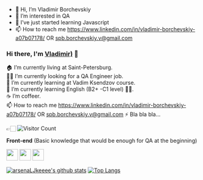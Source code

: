 - 👋 Hi, I’m Vladimir Borchevskiy
- 👀 I’m interested in QA
- 🌱 I’ve just started learning Javascript
- 📫 How to reach me https://www.linkedin.com/in/vladimir-borchevskiy-a07b07178/ OR  spb.borchevskiy.v@gmail.com

<!---
arsenaLJkeeee/arsenaLJkeeee is a ✨ special ✨ repository because its `README.md` (this file) appears on your GitHub profile.
You can click the Preview link to take a look at your changes.
--->

### Hi there, I'm [Vladimir)](https://github.com/arsenaljkeeee) 👋

🏠 I’m currently living at Saint-Petersburg. <br/>
👨‍💻 I’m currently looking for a QA Engineer job.<br/>
🔭 I’m currently learning at Vadim Ksendzov course.<br/>
🌱 I’m currently learning English (B2+ -C1 level) 🤦‍♂.<br/>
☕️ I’m coffeer. <br/>
📫 How to reach me https://www.linkedin.com/in/vladimir-borchevskiy-a07b07178/ OR  spb.borchevskiy.v@gmail.com
⚡ Bla bla bla...

👉🏻 ![Visitor Count](https://profile-counter.glitch.me/arsenaLJkeeee/count.svg)

**Front-end** (Basic knowledge that would be enough for QA at the beginning)

<code><img height="30" src="https://raw.githubusercontent.com/dereknguyen269/dereknguyen269/master/images/html.png"></code>
<code><img height="30" src="https://raw.githubusercontent.com/dereknguyen269/dereknguyen269/master/images/css3.png"></code>
<code><img height="30" src="https://raw.githubusercontent.com/dereknguyen269/dereknguyen269/master/images/js.png"></code>

[![arsenaLJkeeee's github stats](https://github-readme-stats.vercel.app/api?username=arsenaLJkeeee&show_icons=true&theme=merko)](https://github.com/arsenaLJkeeee)
[![Top Langs](https://github-readme-stats.vercel.app/api/top-langs/?username=arsenaLJkeeee&layout=compact&theme=merko)](https://github.com/anuraghazra/github-readme-stats)
